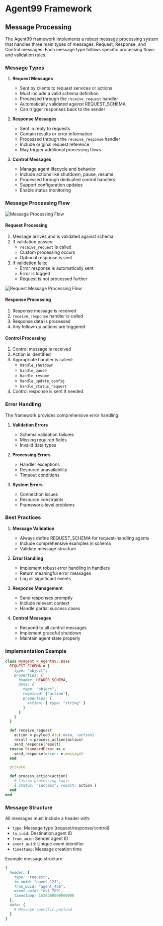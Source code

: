 # Agent99 Framework

## Message Processing

The Agent99 framework implements a robust message processing system that handles three main types of
messages: Request, Response, and Control messages. Each message type follows specific processing flows
and validation rules.

### Message Types

1. **Request Messages**
    - Sent by clients to request services or actions
    - Must include a valid schema definition
    - Processed through the `receive_request` handler
    - Automatically validated against REQUEST_SCHEMA
    - Can trigger responses back to the sender

2. **Response Messages**
    - Sent in reply to requests
    - Contain results or error information
    - Processed through the `receive_response` handler
    - Include original request reference
    - May trigger additional processing flows

3. **Control Messages**
    - Manage agent lifecycle and behavior
    - Include actions like shutdown, pause, resume
    - Processed through dedicated control handlers
    - Support configuration updates
    - Enable status monitoring

### Message Processing Flow

![Message Processing Flow](../assets/images/message-processing-flow.svg)

#### Request Processing
1. Message arrives and is validated against schema
2. If validation passes:
    - `receive_request` is called
    - Custom processing occurs
    - Optional response is sent
3. If validation fails:
    - Error response is automatically sent
    - Error is logged
    - Request is not processed further

![Request Message Processing Flow](../assets/images/request-flow.svg)

#### Response Processing
1. Response message is received
2. `receive_response` handler is called
3. Response data is processed
4. Any follow-up actions are triggered

#### Control Processing
1. Control message is received
2. Action is identified
3. Appropriate handler is called:
    - `handle_shutdown`
    - `handle_pause`
    - `handle_resume`
    - `handle_update_config`
    - `handle_status_request`
4. Control response is sent if needed

### Error Handling

The framework provides comprehensive error handling:

1. **Validation Errors**
    - Schema validation failures
    - Missing required fields
    - Invalid data types

2. **Processing Errors**
    - Handler exceptions
    - Resource unavailability
    - Timeout conditions

3. **System Errors**
    - Connection issues
    - Resource constraints
    - Framework-level problems

### Best Practices

1. **Message Validation**
    - Always define REQUEST_SCHEMA for request-handling agents
    - Include comprehensive examples in schema
    - Validate message structure

2. **Error Handling**
    - Implement robust error handling in handlers
    - Return meaningful error messages
    - Log all significant events

3. **Response Management**
    - Send responses promptly
    - Include relevant context
    - Handle partial success cases

4. **Control Messages**
    - Respond to all control messages
    - Implement graceful shutdown
    - Maintain agent state properly

### Implementation Example

```ruby
class MyAgent < Agent99::Base
  REQUEST_SCHEMA = {
    type: "object",
    properties: {
      header: HEADER_SCHEMA,
      data: {
        type: "object",
        required: ["action"],
        properties: {
          action: { type: "string" }
        }
      }
    }
  }

  def receive_request
    action = payload.dig(:data, :action)
    result = process_action(action)
    send_response(result)
  rescue StandardError => e
    send_response(error: e.message)
  end

  private

  def process_action(action)
    # Custom processing logic
    { status: "success", result: action }
  end
end
```

### Message Structure

All messages must include a header with:
* `type`: Message type (request/response/control)
* `to_uuid`: Destination agent ID
* `from_uuid`: Sender agent ID
* `event_uuid`: Unique event identifier
* `timestamp`: Message creation time

Example message structure:
```ruby
{
  header: {
    type: "request",
    to_uuid: "agent_123",
    from_uuid: "agent_456",
    event_uuid: "evt_789",
    timestamp: 1638360000000000
  },
  data: {
    # Message-specific payload
  }
}
```


